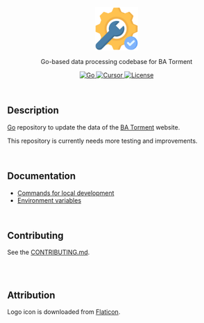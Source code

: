 <p align="center">
  <a href="https://github.com/BeaverHouse/ba-torment-data-process">
    <img src="logo.png" alt="Logo" width="100" height="100">
  </a>

  <p align="center">
    Go-based data processing codebase for BA Torment
  </p>

  <p align="center">
    <a href="https://go.dev/">
      <img src="https://img.shields.io/badge/Go-00ADD8.svg?style=flat&logo=Go&logoColor=white" alt="Go">
    </a>
    <a href="https://www.cursor.com/">
      <img src="https://img.shields.io/badge/Cursor-000000.svg?style=flat&logo=Cursor&logoColor=white" alt="Cursor">
    </a>
    <a href="./LICENSE">
      <img src="https://img.shields.io/github/license/BeaverHouse/ba-torment-data-process" alt="License">
    </a>
  </p>
</p>

<!-- Content -->

<br>

## Description

[Go](https://go.dev/) repository to update the data of the [BA Torment](https://bluearchive-torment.netlify.app/) website.

This repository is currently needs more testing and improvements.

<br>

## Documentation

- [Commands for local development](./docs/local-commands-go.md)
- [Environment variables](./docs/environment-variables.md)

<br>

## Contributing

See the [CONTRIBUTING.md](./CONTRIBUTING.md).

<br>
<br>

## Attribution

Logo icon is downloaded from [Flaticon](https://www.flaticon.com/free-icon/optimizing_12263199?term=maintenance&page=1&position=2&origin=search&related_id=12263199).
